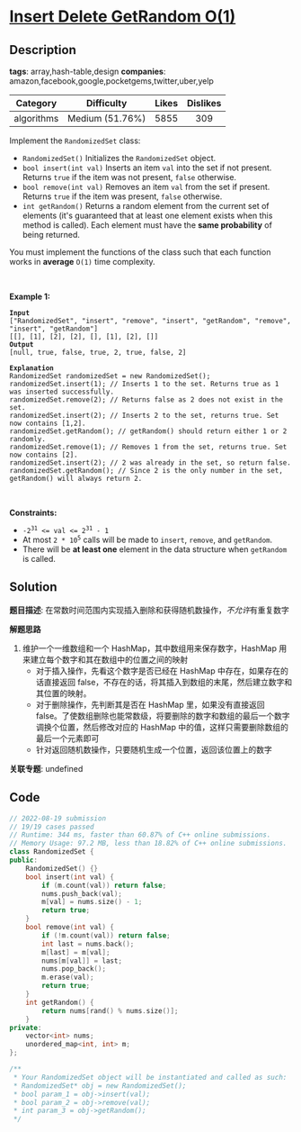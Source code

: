 # [Insert Delete GetRandom O(1)](https://leetcode.com/problems/insert-delete-getrandom-o1/description/)

## Description

**tags**: array,hash-table,design
**companies**: amazon,facebook,google,pocketgems,twitter,uber,yelp

|  Category  |   Difficulty    | Likes | Dislikes |
| :--------: | :-------------: | :---: | :------: |
| algorithms | Medium (51.76%) | 5855  |   309    |

<p>Implement the <code>RandomizedSet</code> class:</p>

<ul>
  <li><code>RandomizedSet()</code> Initializes the <code>RandomizedSet</code> object.</li>
  <li><code>bool insert(int val)</code> Inserts an item <code>val</code> into the set if not present. Returns <code>true</code> if the item was not present, <code>false</code> otherwise.</li>
  <li><code>bool remove(int val)</code> Removes an item <code>val</code> from the set if present. Returns <code>true</code> if the item was present, <code>false</code> otherwise.</li>
  <li><code>int getRandom()</code> Returns a random element from the current set of elements (it&#39;s guaranteed that at least one element exists when this method is called). Each element must have the <b>same probability</b> of being returned.</li>
</ul>

<p>You must implement the functions of the class such that each function works in&nbsp;<strong>average</strong>&nbsp;<code>O(1)</code>&nbsp;time complexity.</p>

<p>&nbsp;</p>
<p><strong>Example 1:</strong></p>

<pre><code><strong>Input</strong>
[&quot;RandomizedSet&quot;, &quot;insert&quot;, &quot;remove&quot;, &quot;insert&quot;, &quot;getRandom&quot;, &quot;remove&quot;, &quot;insert&quot;, &quot;getRandom&quot;]
[[], [1], [2], [2], [], [1], [2], []]
<strong>Output</strong>
[null, true, false, true, 2, true, false, 2]

<strong>Explanation</strong>
RandomizedSet randomizedSet = new RandomizedSet();
randomizedSet.insert(1); // Inserts 1 to the set. Returns true as 1 was inserted successfully.
randomizedSet.remove(2); // Returns false as 2 does not exist in the set.
randomizedSet.insert(2); // Inserts 2 to the set, returns true. Set now contains [1,2].
randomizedSet.getRandom(); // getRandom() should return either 1 or 2 randomly.
randomizedSet.remove(1); // Removes 1 from the set, returns true. Set now contains [2].
randomizedSet.insert(2); // 2 was already in the set, so return false.
randomizedSet.getRandom(); // Since 2 is the only number in the set, getRandom() will always return 2.</code></pre>

<p>&nbsp;</p>
<p><strong>Constraints:</strong></p>

<ul>
  <li><code>-2<sup>31</sup> &lt;= val &lt;= 2<sup>31</sup> - 1</code></li>
  <li>At most <code>2 *&nbsp;</code><code>10<sup>5</sup></code> calls will be made to <code>insert</code>, <code>remove</code>, and <code>getRandom</code>.</li>
  <li>There will be <strong>at least one</strong> element in the data structure when <code>getRandom</code> is called.</li>
</ul>

## Solution

**题目描述**: 在常数时间范围内实现插入删除和获得随机数操作，*不允许*有重复数字

**解题思路**

1. 维护一个一维数组和一个 HashMap，其中数组用来保存数字，HashMap 用来建立每个数字和其在数组中的位置之间的映射
   - 对于插入操作，先看这个数字是否已经在 HashMap 中存在，如果存在的话直接返回 false，不存在的话，将其插入到数组的末尾，然后建立数字和其位置的映射。
   - 对于删除操作，先判断其是否在 HashMap 里，如果没有直接返回 false。了使数组删除也能常数级，将要删除的数字和数组的最后一个数字调换个位置，然后修改对应的 HashMap 中的值，这样只需要删除数组的最后一个元素即可
   - 针对返回随机数操作，只要随机生成一个位置，返回该位置上的数字

**关联专题**: undefined

## Code

```cpp
// 2022-08-19 submission
// 19/19 cases passed
// Runtime: 344 ms, faster than 60.87% of C++ online submissions.
// Memory Usage: 97.2 MB, less than 18.82% of C++ online submissions.
class RandomizedSet {
public:
    RandomizedSet() {}
    bool insert(int val) {
        if (m.count(val)) return false;
        nums.push_back(val);
        m[val] = nums.size() - 1;
        return true;
    }
    bool remove(int val) {
        if (!m.count(val)) return false;
        int last = nums.back();
        m[last] = m[val];
        nums[m[val]] = last;
        nums.pop_back();
        m.erase(val);
        return true;
    }
    int getRandom() {
        return nums[rand() % nums.size()];
    }
private:
    vector<int> nums;
    unordered_map<int, int> m;
};

/**
 * Your RandomizedSet object will be instantiated and called as such:
 * RandomizedSet* obj = new RandomizedSet();
 * bool param_1 = obj->insert(val);
 * bool param_2 = obj->remove(val);
 * int param_3 = obj->getRandom();
 */
```
